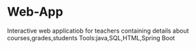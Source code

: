 # Web-App
Interactive web applicatiob for teachers containing details about courses,grades,students
Tools:java,SQL,HTML,Spring Boot
